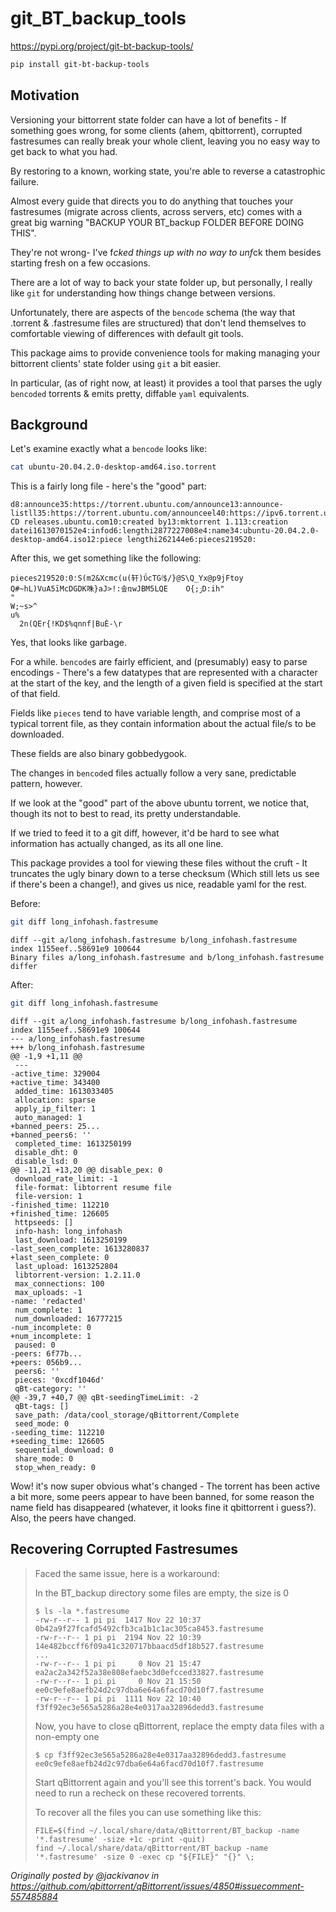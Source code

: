 # git_BT_backup_tools

https://pypi.org/project/git-bt-backup-tools/

```bash
pip install git-bt-backup-tools
```

## Motivation

Versioning your bittorrent state folder can have a lot of benefits - If something goes wrong, for some clients (ahem, qbittorrent), 
corrupted fastresumes can really break your whole client, leaving you no easy way to get back to what you had. 

By restoring to a known, working state, you're able to reverse a catastrophic failure.

Almost every guide that directs you to do anything that touches your fastresumes (migrate across clients, across servers, etc) comes with
a great big warning "BACKUP YOUR BT_backup FOLDER BEFORE DOING THIS".

They're not wrong- I've f*cked things up with no way to unf*ck them besides starting fresh on a few occasions.

There are a lot of way to back your state folder up, but personally, I really like `git` for understanding how things change between versions.

Unfortunately, there are aspects of the `bencode` schema (the way that .torrent & .fastresume files are structured) that don't lend themselves to
comfortable viewing of differences with default git tools.

This package aims to provide convenience tools for making managing your bittorrent clients' state folder using `git` a bit easier.

In particular, (as of right now, at least) it provides a tool that parses the ugly `bencoded` torrents & emits pretty, diffable `yaml` equivalents.

## Background

Let's examine exactly what a `bencode` looks like:

```bash
cat ubuntu-20.04.2.0-desktop-amd64.iso.torrent
```
This is a fairly long file - here's the "good" part:

```
d8:announce35:https://torrent.ubuntu.com/announce13:announce-listll35:https://torrent.ubuntu.com/announceel40:https://ipv6.torrent.ubuntu.com/announceee7:comment29:Ubuntu CD releases.ubuntu.com10:created by13:mktorrent 1.113:creation datei1613070152e4:infod6:lengthi2877227008e4:name34:ubuntu-20.04.2.0-desktop-amd64.iso12:piece lengthi262144e6:pieces219520:
```

After this, we get something like the following:

```
pieces219520:؛0S(m2&Xcmc(u(轩)ΰcTGٵ$/}@S\Q_Yx@p9jFtoy
Q#~hL)VuA5īMcDGDK咮}aJ>!:솦ռwJBM5LQE    O{;ۯD:ih"                                 "
W;~s>^
u%
  2n(QEr{!KD$%qnnf|BuÈ-\r
```

Yes, that looks like garbage.

For a while. `bencode`s are fairly efficient, and (presumably) easy to parse encodings -
There's a few datatypes that are represented with a character at the start of the key, and the length of a given field is specified at the start of that field.

Fields like `pieces` tend to have variable length, and comprise most of a typical torrent file, as they contain information about the actual file/s to be downloaded.

These fields are also binary gobbedygook.

The changes in `bencode`d files actually follow a very sane, predictable pattern, however.

If we look at the "good" part of the above ubuntu torrent, we notice that, though its not to best to read, its pretty understandable.

If we tried to feed it to a git diff, however, it'd be hard to see what information has actually changed, as its all one line.

This package provides a tool for viewing these files without the cruft - It truncates the ugly binary down to a terse checksum (Which still lets us see if there's been a change!), and 
gives us nice, readable yaml for the rest.

Before:

```bash
git diff long_infohash.fastresume
```
```udiff
diff --git a/long_infohash.fastresume b/long_infohash.fastresume
index 1155eef..58691e9 100644
Binary files a/long_infohash.fastresume and b/long_infohash.fastresume differ
```

After:

```bash
git diff long_infohash.fastresume
```

```udiff
diff --git a/long_infohash.fastresume b/long_infohash.fastresume
index 1155eef..58691e9 100644
--- a/long_infohash.fastresume
+++ b/long_infohash.fastresume
@@ -1,9 +1,11 @@
 ---
-active_time: 329004
+active_time: 343400
 added_time: 1613033405
 allocation: sparse
 apply_ip_filter: 1
 auto_managed: 1
+banned_peers: 25...
+banned_peers6: ''
 completed_time: 1613250199
 disable_dht: 0
 disable_lsd: 0
@@ -11,21 +13,20 @@ disable_pex: 0
 download_rate_limit: -1
 file-format: libtorrent resume file
 file-version: 1
-finished_time: 112210
+finished_time: 126605
 httpseeds: []
 info-hash: long_infohash 
 last_download: 1613250199
-last_seen_complete: 1613280837
+last_seen_complete: 0
 last_upload: 1613252804
 libtorrent-version: 1.2.11.0
 max_connections: 100
 max_uploads: -1
-name: 'redacted'
 num_complete: 1
 num_downloaded: 16777215
-num_incomplete: 0
+num_incomplete: 1
 paused: 0
-peers: 6f77b...
+peers: 056b9...
 peers6: ''
 pieces: '0xcdf1046d'
 qBt-category: ''
@@ -39,7 +40,7 @@ qBt-seedingTimeLimit: -2
 qBt-tags: []
 save_path: /data/cool_storage/qBittorrent/Complete
 seed_mode: 0
-seeding_time: 112210
+seeding_time: 126605
 sequential_download: 0
 share_mode: 0
 stop_when_ready: 0
```

Wow! it's now super obvious what's changed - The torrent has been active a bit more, some peers appear to
have been banned, for some reason the name field has disappeared (whatever, it looks fine it qbittorrent i guess?).
Also, the peers have changed.


## Recovering Corrupted Fastresumes


> Faced the same issue, here is a workaround:
>
> In the BT_backup directory some files are empty, the size is 0
>
> ```
> $ ls -la *.fastresume
> -rw-r--r-- 1 pi pi  1417 Nov 22 10:37 0b42a9f27fcafd5492cfb3ca1b1c1ac305ca8453.fastresume
> -rw-r--r-- 1 pi pi  2194 Nov 22 10:39 14e482bccff6f09a41c320717bbaacd5df18b527.fastresume
> ...
> -rw-r--r-- 1 pi pi     0 Nov 21 15:47 ea2ac2a342f52a38e808efaebc3d0efcced33827.fastresume
> -rw-r--r-- 1 pi pi     0 Nov 21 15:50 ee0c9efe8aefb24d2c97dba6e64a6facd70d10f7.fastresume
> -rw-r--r-- 1 pi pi  1111 Nov 22 10:40 f3ff92ec3e565a5286a28e4e0317aa32896dedd3.fastresume
> ```
>
> Now, you have to close qBittorrent, replace the empty data files with a non-empty one
> 
> ```
> $ cp f3ff92ec3e565a5286a28e4e0317aa32896dedd3.fastresume ee0c9efe8aefb24d2c97dba6e64a6facd70d10f7.fastresume
> ```
> 
> Start qBittorrent again and you'll see this torrent's back. You would need to run a recheck on these recovered torrents. 
> 
> To recover all the files you can use something like this:
> ```
> FILE=$(find ~/.local/share/data/qBittorrent/BT_backup -name '*.fastresume' -size +1c -print -quit)
> find ~/.local/share/data/qBittorrent/BT_backup -name '*.fastresume' -size 0 -exec cp "${FILE}" "{}" \;
> ```

_Originally posted by @jackivanov in https://github.com/qbittorrent/qBittorrent/issues/4850#issuecomment-557485884_
